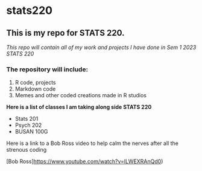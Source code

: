 # stats220
## This is my repo for STATS 220.

*This repo will contain all of my work and projects I have done in Sem 1 2023 STATS 220*

### The repository will include:
1. R code, projects
2. Markdown code
3. Memes and other coded creations made in R studios

**Here is a list of classes I am taking along side STATS 220**
* Stats 201
* Psych 202
* BUSAN 100G

Here is a link to a Bob Ross video to help calm the nerves after all the strenous coding 

[Bob Ross]https://www.youtube.com/watch?v=lLWEXRAnQd0)


